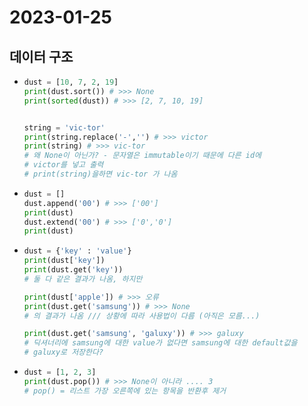 # 2023-01-25

## 데이터 구조

- ```python
  dust = [10, 7, 2, 19]
  print(dust.sort()) # >>> None
  print(sorted(dust)) # >>> [2, 7, 10, 19]
  
  
  string = 'vic-tor'
  print(string.replace('-','') # >>> victor
  print(string) # >>> vic-tor
  # 왜 None이 아닌가? - 문자열은 immutable이기 때문에 다른 id에 
  # victor를 넣고 출력 
  # print(string)을하면 vic-tor 가 나옴
  ```

- ```python
  dust = []
  dust.append('00') # >>> ['00']
  print(dust)
  dust.extend('00') # >>> ['0','0']
  print(dust)
  ```

- ```python
  dust = {'key' : 'value'}
  print(dust['key'])
  print(dust.get('key'))
  # 둘 다 같은 결과가 나옴, 하지만
  
  print(dust['apple']) # >>> 오류
  print(dust.get('samsung')) # >>> None
  # 의 결과가 나옴 /// 상황에 따라 사용법이 다름 (아직은 모름...)
  
  print(dust.get('samsung', 'galuxy')) # >>> galuxy 
  # 딕셔너리에 samsung에 대한 value가 없다면 samsung에 대한 default값을 
  # galuxy로 저장한다?
  
  
  ```

- ```python
  dust = [1, 2, 3]
  print(dust.pop()) # >>> None이 아니라 .... 3
  # pop() = 리스트 가장 오른쪽에 있는 항목을 반환후 제거
  
  ```


